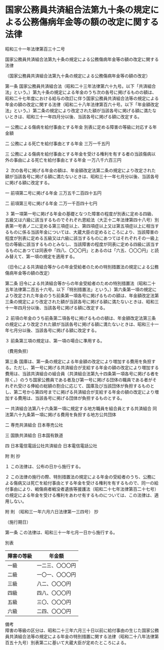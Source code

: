 # 国家公務員共済組合法第九十条の規定による公務傷病年金等の額の改定に関する法律

昭和三十一年法律第百三十二号

国家公務員共済組合法第九十条の規定による公務傷病年金等の額の改定に関する法律

（国家公務員共済組合法第九十条の規定による公務傷病年金等の額の改定）

第一条 国家公務員共済組合法（昭和二十三年法律第六十九号。以下「共済組合法」という。）第九十条の規定による年金のうち次の各号に掲げるものの額は、昭和二十七年度における給与の改訂に伴う国家公務員共済組合法等の規定による年金の額の改定に関する法律（昭和二十八年法律第百六十号。以下「年金額改定法」という。）第二条の規定により改定された額が当該各号に掲げる額に満たないときは、昭和三十一年四月分以後、当該各号に掲げる額に改定する。

一 公務による傷病を給付事由とする年金 別表に定める障害の等級に対応する年金額

二 公務による死亡を給付事由とする年金 三万一千五円

三 公務による傷病を給付事由とする年金を受ける権利を有する者の当該傷病以外の事由による死亡を給付事由とする年金 一万八千六百三円

２ 次の各号に掲げる年金の額は、年金額改定法第二条の規定により改定された額が当該各号に掲げる額に満たないときは、昭和三十一年七月分以後、当該各号に掲げる額に改定する。

一 前項第二号に掲げる年金 三万五千二百四十五円

二 前項第三号に掲げる年金 二万一千百四十七円

３ 第一項第一号に掲げる年金の基礎となつた障害の程度が別表に定める四級、五級又は六級に該当するものでそれぞれ恩給法（大正十二年法律第四十八号）別表第一号表ノ二に定める第三項症以上、第四項症以上又は第五項症以上に相当するものに係る当該年金については、大蔵大臣の定めるところにより、当該障害の程度が別表に定める五級又は六級に該当するものにあつてはそれぞれその一級上位の等級に該当するものとみなし、当該障害の程度が同表に定める四級に該当するものにあつては同表中「四八、〇〇〇円」とあるのは「六五、〇〇〇円」と読み替えて、第一項の規定を適用する。

（旧令による共済組合等からの年金受給者のための特別措置法の規定による公務傷病年金等の額の改定）

第二条 旧令による共済組合等からの年金受給者のための特別措置法（昭和二十五年法律第二百五十六号。以下「特別措置法」という。）第六条第一項の規定により改定された年金のうち前条第一項各号に掲げるものの額は、年金額改定法第三条の規定により改定された額が当該各号に掲げる額に満たないときは、昭和三十一年四月分以後、当該各号に掲げる額に改定する。

２ 前項の年金のうち前条第二項各号に掲げるものの額は、年金額改定法第三条の規定により改定された額が当該各号に掲げる額に満たないときは、昭和三十一年七月分以後、当該各号に掲げる額に改定する。

３ 前条第三項の規定は、第一項の場合に準用する。

（費用負担）

第三条 国庫は、第一条の規定による年金額の改定により増加する費用を負担する。ただし、第一号に掲げる共済組合が支給する年金の額の改定により増加する費用は、当該共済組合の組合員（共済組合法第九十四条第一項各号に掲げる者を除く。）のうち国家公務員である者及び第一号に掲げる団体の職員である者がそれぞれ受ける俸給の総額の割合に応じて、国庫及び当該団体が負担するものとし、第二号から第四号までに掲げる共済組合が支給する年金の額の改定により増加する費用は、当該各号に掲げる団体が負担するものとする。

一 共済組合法第八十六条第一項に規定する地方職員を組合員とする共済組合 同法第六十九条第一項に掲げる費用を負担する地方公共団体

二 専売共済組合 日本専売公社

三 国鉄共済組合 日本国有鉄道

四 日本電信電話公社共済組合 日本電信電話公社

附 則 抄

１ この法律は、公布の日から施行する。

２ この法律の施行の際、特別措置法の規定による年金の受給者のうち、公務による傷病又は死亡を給付事由とする年金を受ける権利を有するもので、同一の給付事由により、戦傷病者戦没者遺族等援護法（昭和二十七年法律第百二十七号）の規定による年金を受ける権利をあわせ有するものについては、この法律は、適用しない。

附 則 （昭和三一年六月六日法律第一三四号） 抄

（施行期日）

第一条 この法律は、昭和三十一年七月一日から施行する。

別表

障害の等級 | 年金額  
---|---  
一級 | 一二三、〇〇〇円  
二級 | 一〇一、〇〇〇円  
三級 | 八二、〇〇〇円  
四級 | 四八、〇〇〇円  
五級 | 三〇、〇〇〇円  
六級 | 二四、〇〇〇円  
備考  
障害の等級の区分は、昭和二十三年六月三十日以前に給付事由の生じた国家公務員共済組合法等の規定による年金の特別措置に関する法律（昭和二十八年法律第百五十九号）別表第二に基いて大蔵大臣が定めたところによる。
